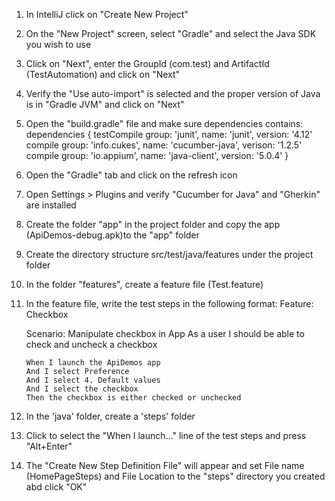1. In IntelliJ click on "Create New Project"
2. On the "New Project" screen, select "Gradle" and select the Java SDK you wish to use
3. Click on "Next", enter the GroupId (com.test) and ArtifactId (TestAutomation) and click on "Next"
4. Verify the "Use auto-import" is selected and the proper version of Java is in "Gradle JVM" and click on "Next"
5. Open the "build.gradle" file and make sure dependencies contains:
    dependencies {
        testCompile group: 'junit', name: 'junit', version: '4.12'
        compile group: 'info.cukes', name: 'cucumber-java', verison: '1.2.5'
        compile group: 'io.appium', name: 'java-client', version: '5.0.4'
    }
6. Open the "Gradle" tab and click on the refresh icon
7. Open Settings > Plugins and verify "Cucumber for Java" and "Gherkin" are installed
8. Create the folder "app" in the project folder and copy the app (ApiDemos-debug.apk)to the "app" folder
9. Create the directory structure src/test/java/features under the project folder
10. In the folder "features", create a feature file (Test.feature)
11. In the feature file, write the test steps in the following format:
    Feature: Checkbox
    
      Scenario: Manipulate checkbox in App
        As a user I should be able to check and uncheck a checkbox
    
        When I launch the ApiDemos app
        And I select Preference
        And I select 4. Default values
        And I select the checkbox
        Then the checkbox is either checked or unchecked
12. In the 'java' folder, create a 'steps' folder
13. Click to select the "When I launch..." line of the test steps and press "Alt+Enter"
14. The "Create New Step Definition File" will appear and set File name (HomePageSteps) 
and File Location to the "steps" directory you created abd click "OK"


